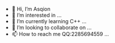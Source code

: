- 👋 Hi, I’m Asqion
- 👀 I’m interested in ...
- 🌱 I’m currently learning C++ ...
- 💞️ I’m looking to collaborate on ...
- 📫 How to reach me QQ:2285694559 ...

<!---
wangshuaibo1111/wangshuaibo1111 is a ✨ special ✨ repository because its `README.md` (this file) appears on your GitHub profile.
You can click the Preview link to take a look at your changes.
--->

